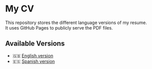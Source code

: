 # My CV

This repository stores the different language versions of my resume.  
It uses GitHub Pages to publicly serve the PDF files.

## Available Versions

- 🇬🇧 [English version](https://sebakrag.github.io/my-cv/cv-en.pdf)
- 🇪🇸 [Spanish version](https://sebakrag.github.io/my-cv/cv-es.pdf)
